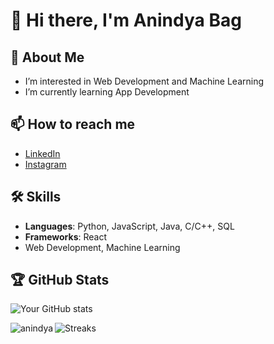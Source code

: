 # 👋 Hi there, I'm Anindya Bag
## 🚀 About Me
- I’m interested in Web Development and Machine Learning
- I’m currently learning App Development
## 📫 How to reach me
- [LinkedIn](https://www.linkedin.com/in/anindya-bag-700048109)
- [Instagram](https://www.instagram.com/the_known_a.bag?igshid=MzNlNGNkZWQ4Mg==)
## 🛠️ Skills
- **Languages**: Python, JavaScript, Java, C/C++, SQL
- **Frameworks**: React
- Web Development, Machine Learning

## 🏆 GitHub Stats
![Your GitHub stats](https://github-readme-stats.vercel.app/api?username=ani02b&show_icons=true&hide=issues&count_private=true&theme=radical)

<p><img align="left" src="https://github-readme-stats.vercel.app/api/top-langs?username=ani02b&show_icons=true&locale=en&layout=compact" alt="anindya" /></p>

![Streaks](https://github-readme-streak-stats.herokuapp.com/?user=ani02b&)
